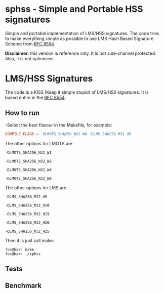 # sphss - Simple and Portable HSS signatures
Simple and portable implementation of LMS/HSS signatures. The code tries to make everything simple as possible to use LMS Hash Based Signature Scheme from [RFC 8554](https://datatracker.ietf.org/doc/html/rfc8554).

**Disclaimer**: this version is reference only. It is not side-channel protected. Also, it is not optimized.
# LMS/HSS Signatures
The code is a KISS (Keep it simple stupid) of LMS/HSS signatures.
It is based entire in the [RFC 8554](https://datatracker.ietf.org/doc/html/rfc8554).


## How to run
-Select the best flavour in the Makefile, for example:
```Makefile
COMPILE_FLAGS = -DLMOTS_SHA256_N32_W8 -DLMS_SHA256_M32_H5
```
The other options for LMOTS are:
```
-DLMOTS_SHA256_N32_W1 

-DLMOTS_SHA256_N32_W2

-DLMOTS_SHA256_N32_W4 

-DLMOTS_SHA256_N32_W8 
```
The other options for LMS are:
```
-DLMS_SHA256_M32_H5

-DLMS_SHA256_M32_H10

-DLMS_SHA256_M32_H15

-DLMS_SHA256_M32_H20

-DLMS_SHA256_M32_H25
```
Then it is just call make:
```Console
foo@bar: make
foo@bar: ./sphss
```

## Tests

## Benchmark

